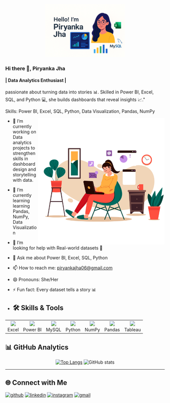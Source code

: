 <!-- Banner -->
<p align="center">
  <img src="banner.png" width="50%">
</p>


### Hi there 👋, Piryanka Jha
#### | Data Analytics Enthusiast |


passionate about turning data into stories 📊. Skilled in Power BI, Excel, SQL, and Python 💻, she builds dashboards that reveal insights 📈."

Skills: Power BI, Excel, SQL, Python, Data Visualization, Pandas, NumPy

<img src="prgif.gif" align="right" width="400"/>

- 🔭 I’m currently working on  Data analytics projects to strengthen skills in dashboard design and storytelling with data. 
- 🌱 I’m currently learning learning Pandas, NumPy, Data Visualization 
- 🤔 I’m looking for help with Real-world datasets 📂 
- 💬 Ask me about  Power BI, Excel, SQL, Python 
- 📫 How to reach me: piryankajha06@gmail.com 
- 😄 Pronouns: She/Her 
- ⚡ Fun fact: Every dataset tells a story 📊

-  ## 🛠 Skills & Tools
<table>
<tr>
<td align="center">
  <img src="https://img.icons8.com/color/96/microsoft-excel-2019--v1.png" width="60"/><br>Excel
</td>
<td align="center">
  <img src="https://img.icons8.com/color/96/power-bi.png" width="60"/><br>Power BI
</td>
<td align="center">
  <img src="https://img.icons8.com/fluency/96/mysql-logo.png" width="60"/><br>MySQL
</td>
<td align="center">
  <img src="https://cdn.jsdelivr.net/gh/devicons/devicon/icons/python/python-original.svg" width="60"/><br>Python
</td>
<td align="center">
  <img src="https://numpy.org/images/logo.svg" width="80"/><br>NumPy
</td>
<td align="center">
  <img src="https://pandas.pydata.org/static/img/pandas_mark.svg" width="80"/><br>Pandas
</td>
<td align="center">
  <img src="https://img.icons8.com/color/96/tableau-software.png" width="60"/><br>Tableau
</td>
</tr>
</table>



## 📊 GitHub Analytics

<div align="center">

[![Top Langs](https://github-readme-stats.vercel.app/api/top-langs/?username=piryankajha)](https://github.com/anuraghazra/github-readme-stats)
![GitHub stats](https://github-readme-stats.vercel.app/api?username=piryankajha&show_icons=true)

</div>


---
## 🌐 Connect with Me
[<img src='https://cdn.jsdelivr.net/npm/simple-icons@3.0.1/icons/github.svg' alt='github' height='40'>](https://github.com/piryankajha)  [<img src='https://cdn.jsdelivr.net/npm/simple-icons@3.0.1/icons/linkedin.svg' alt='linkedin' height='40'>](https://www.linkedin.com/in/https://www.linkedin.com/in/piryanka-jha-30b957327?utm_source=share&utm_campaign=share_via&utm_content=profile&utm_medium=ios_app/)  [<img src='https://cdn.jsdelivr.net/npm/simple-icons@3.0.1/icons/instagram.svg' alt='instagram' height='40'>](https://www.instagram.com/piryankajha06/)  [<img src='https://cdn.jsdelivr.net/npm/simple-icons@3.0.1/icons/gmail.svg' alt='gmail' height='40'>](piryankajha06@gmail.com)  


